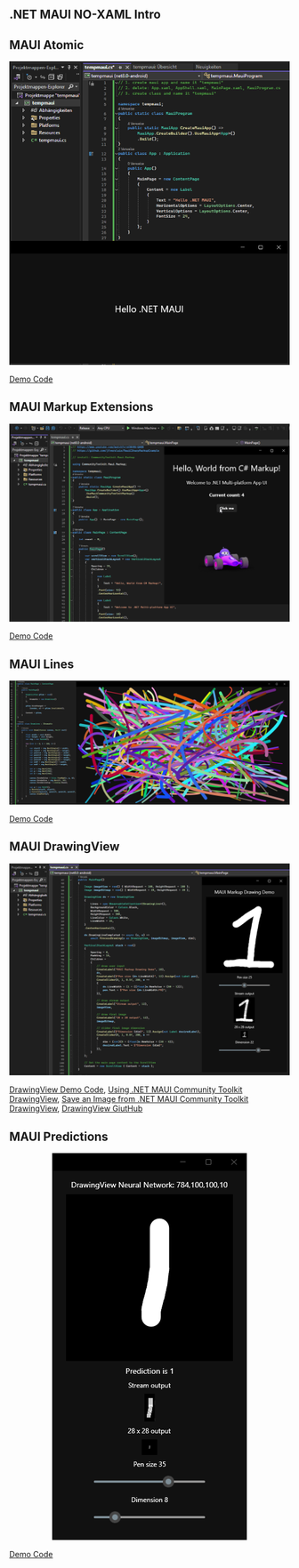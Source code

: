 ## .NET MAUI NO-XAML Intro

## MAUI Atomic  

<p align="center">
  <img src="https://github.com/grensen/maui/blob/main/figures/maui_atomic_code.png">
</p>

[Demo Code](https://github.com/grensen/maui/blob/main/code/maui_atomic.cs)

## MAUI Markup Extensions

<p align="center">
  <img src="https://github.com/grensen/maui/blob/main/figures/maui_markup_demo.png">
</p>

[Demo Code](https://github.com/grensen/maui/blob/main/code/maui_markup_demo.cs)

## MAUI Lines

<p align="center">
  <img src="https://github.com/grensen/maui/blob/main/figures/maui_lines.png">
</p>

[Demo Code](https://github.com/grensen/maui/blob/main/code/maui_lines.cs)

## MAUI DrawingView

<p align="center">
  <img src="https://github.com/grensen/maui/blob/main/figures/maui_drawView.png">
</p>

[DrawingView Demo Code](https://github.com/grensen/maui/blob/main/code/maui_drawView.cs),
[Using .NET MAUI Community Toolkit DrawingView](https://www.youtube.com/watch?v=7rw13_a5GR0),
[Save an Image from .NET MAUI Community Toolkit DrawingView](https://www.youtube.com/watch?v=OB65n17bR98),
[DrawingView GiutHub](https://github.com/jfversluis/MauiDrawingViewSample)

## MAUI Predictions

<p align="center">
  <img src="https://github.com/grensen/maui/blob/main/figures/maui_predictions.png">
</p>

[Demo Code](https://github.com/grensen/maui/blob/main/code/maui_predictions.cs)



